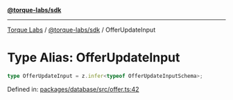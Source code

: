[**@torque-labs/sdk**](../../../@torque-labs/sdk/README.md)

***

[Torque Labs](../../../README.md) / [@torque-labs/sdk](../README.md) / OfferUpdateInput

# Type Alias: OfferUpdateInput

```ts
type OfferUpdateInput = z.infer<typeof OfferUpdateInputSchema>;
```

Defined in: [packages/database/src/offer.ts:42](https://github.com/torque-labs/monorepo/blob/9238a1f6167cf2d739205996110f18c02ed8a04f/packages/database/src/offer.ts#L42)
